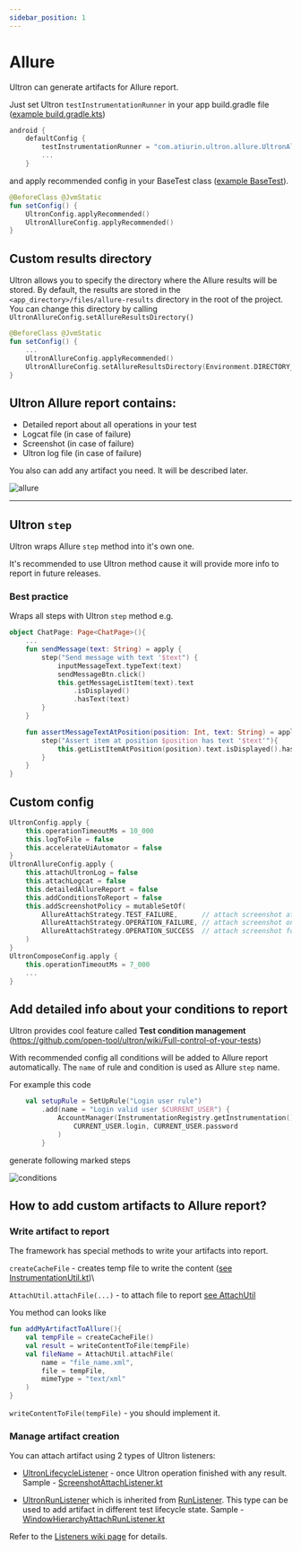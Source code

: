 ```yaml
---
sidebar_position: 1
---
```


# Allure

Ultron can generate artifacts for Allure report. 

Just set Ultron `testInstrumentationRunner` in your app build.gradle file ([example build.gradle.kts](https://github.com/open-tool/ultron/blob/master/sample-app/build.gradle.kts#L14))

```kotlin
android {
    defaultConfig {
        testInstrumentationRunner = "com.atiurin.ultron.allure.UltronAllureTestRunner"
        ...
    }
```
and apply recommended config in your BaseTest class ([example BaseTest](https://github.com/open-tool/ultron/blob/master/sample-app/src/androidTest/java/com/atiurin/sampleapp/tests/BaseTest.kt#L31)).

```kotlin
@BeforeClass @JvmStatic
fun setConfig() {
    UltronConfig.applyRecommended()
    UltronAllureConfig.applyRecommended()
}
```

## Custom results directory

Ultron allows you to specify the directory where the Allure results will be stored.
By default, the results are stored in the `<app_directory>/files/allure-results` directory in the root of the project.
You can change this directory by calling `UltronAllureConfig.setAllureResultsDirectory()`

```kotlin
@BeforeClass @JvmStatic
fun setConfig() {
    ...
    UltronAllureConfig.applyRecommended()
    UltronAllureConfig.setAllureResultsDirectory(Environment.DIRECTORY_DOWNLOADS)
}
```

## Ultron Allure report contains:
- Detailed report about all operations in your test
- Logcat file (in case of failure)
- Screenshot (in case of failure)
- Ultron log file (in case of failure)

You also can add any artifact you need. It will be described later.

![allure](https://github.com/open-tool/ultron/assets/12834123/c05c813a-ece6-45e6-a04f-e1c92b82ffb1)



***
## Ultron `step`
Ultron wraps Allure `step` method into it's own one. 

It's recommended to use Ultron method cause it will provide more info to report in future releases.

### Best practice

Wraps all steps with Ultron `step` method e.g.

```kotlin
object ChatPage: Page<ChatPage>(){
    ...
    fun sendMessage(text: String) = apply {
        step("Send message with text '$text") {
            inputMessageText.typeText(text)
            sendMessageBtn.click()
            this.getMessageListItem(text).text
                .isDisplayed()
                .hasText(text)
        }
    }

    fun assertMessageTextAtPosition(position: Int, text: String) = apply {
        step("Assert item at position $position has text '$text'"){
            this.getListItemAtPosition(position).text.isDisplayed().hasText(text)
        }
    }
}
```

## Custom config

```kotlin
UltronConfig.apply {
    this.operationTimeoutMs = 10_000
    this.logToFile = false
    this.accelerateUiAutomator = false
}
UltronAllureConfig.apply {
    this.attachUltronLog = false
    this.attachLogcat = false
    this.detailedAllureReport = false
    this.addConditionsToReport = false
    this.addScreenshotPolicy = mutableSetOf(
        AllureAttachStrategy.TEST_FAILURE,      // attach screenshot at the end of failed test
        AllureAttachStrategy.OPERATION_FAILURE, // attach screenshot once operation failed
        AllureAttachStrategy.OPERATION_SUCCESS  // attach screenshot for each operation
    )
}
UltronComposeConfig.apply {
    this.operationTimeoutMs = 7_000
    ...
}
```
## Add detailed info about your conditions to report

Ultron provides cool feature called **Test condition management** (https://github.com/open-tool/ultron/wiki/Full-control-of-your-tests)

With recommended config all conditions will be added to Allure report automatically. The `name` of rule and condition is used as Allure `step` name.

For example this code 

```kotlin
    val setupRule = SetUpRule("Login user rule")
        .add(name = "Login valid user $CURRENT_USER") {
            AccountManager(InstrumentationRegistry.getInstrumentation().targetContext).login(
                CURRENT_USER.login, CURRENT_USER.password
            )
        }
```

generate following marked steps 

![conditions](https://user-images.githubusercontent.com/12834123/232789449-1b6a0bc8-5c68-4dd3-836c-8d39696ce8dd.png)

## How to add custom artifacts to Allure report?

### Write artifact to report

The framework has special methods to write your artifacts into report.

`createCacheFile` - creates temp file to write the content ([see InstrumentationUtil.kt](https://github.com/open-tool/ultron/blob/master/ultron/src/main/java/com/atiurin/ultron/utils/InstrumentationUtil.kt))\

`AttachUtil.attachFile(...)` - to attach file to report [see AttachUtil](https://github.com/open-tool/ultron/blob/master/ultron-allure/src/main/java/com/atiurin/ultron/allure/attachment/AttachUtil.kt)

You method can looks like

```kotlin
fun addMyArtifactToAllure(){
    val tempFile = createCacheFile()
    val result = writeContentToFile(tempFile)
    val fileName = AttachUtil.attachFile(
        name = "file_name.xml",
        file = tempFile,
        mimeType = "text/xml"
    )
}
```
`writeContentToFile(tempFile)` - you should implement it.

### Manage artifact creation

You can attach artifact using 2 types of Ultron listeners:

- [UltronLifecycleListener](https://github.com/open-tool/ultron/blob/master/ultron/src/main/java/com/atiurin/ultron/listeners/UltronLifecycleListener.kt) - once Ultron operation finished with any result. Sample - [ScreenshotAttachListener.kt](https://github.com/open-tool/ultron/blob/master/ultron-allure/src/main/java/com/atiurin/ultron/allure/listeners/ScreenshotAttachListener.kt)

- [UltronRunListener](https://github.com/open-tool/ultron/blob/master/ultron/src/main/java/com/atiurin/ultron/runner/UltronRunListener.kt) which is inherited from [RunListener](https://github.com/open-tool/ultron/blob/master/ultron/src/main/java/com/atiurin/ultron/runner/RunListener.kt). This type can be used to add artifact in different test lifecycle state. Sample - [WindowHierarchyAttachRunListener.kt](https://github.com/open-tool/ultron/blob/master/ultron-allure/src/main/java/com/atiurin/ultron/allure/runner/WindowHierarchyAttachRunListener.kt)

Refer to the [Listeners wiki page](../common/listeners.md) for details.